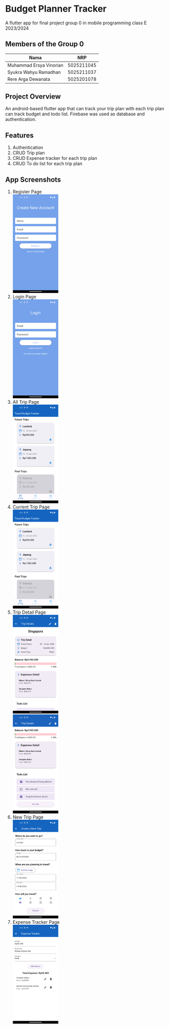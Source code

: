 # Budget Planner Tracker  

A flutter app for final project group 0 in mobile programming class E 2023/2024

## Members of the Group 0 

| Nama                    | NRP        | 
| ----------------------- | ---------- |
| Muhammad Ersya Vinorian | 5025211045 |
| Syukra Wahyu Ramadhan   | 5025211037 |
| Rere Arga Dewanata      | 5025201078 |

## Project Overview
An android-based flutter app that can track your trip plan with each trip plan can track budget and todo list. Firebase was used as database and authentication.

## Features
1. Authentication
2. CRUD Trip plan
3. CRUD Expense tracker for each trip plan
4. CRUD To do list for each trip plan

## App Screenshots
1. Register Page  
   <img src="https://github.com/argadewanata/Budget-Planner-Tracker_Flutter/blob/060e5fc99e7221999b05002a8ae5a48ec42c103f/app_screenshots/RegisterPage.png" width=30% height=30%>
2. Login Page  
   <img src="https://github.com/argadewanata/Budget-Planner-Tracker_Flutter/blob/060e5fc99e7221999b05002a8ae5a48ec42c103f/app_screenshots/LoginPage.png" width=30% height=30%>
3. All Trip Page    
   <img src="https://github.com/argadewanata/Budget-Planner-Tracker_Flutter/blob/5ce0ee71a854255cd76abba4abaf1b22381468d1/app_screenshots/AllTripPage.png" width=30% height=30%>    
4. Current Trip Page  
   <img src="https://github.com/argadewanata/Budget-Planner-Tracker_Flutter/blob/5ce0ee71a854255cd76abba4abaf1b22381468d1/app_screenshots/AllTripPage.png" width=30% height=30%>  
5. Trip Detail Page  
   <img src="https://github.com/argadewanata/Budget-Planner-Tracker_Flutter/blob/5ce0ee71a854255cd76abba4abaf1b22381468d1/app_screenshots/TripDetail_1.png" width=30% height=30%>    
   <img src="https://github.com/argadewanata/Budget-Planner-Tracker_Flutter/blob/5ce0ee71a854255cd76abba4abaf1b22381468d1/app_screenshots/TripDetail_2.png" width=30% height=30%>       
7. New Trip Page  
   <img src="https://github.com/argadewanata/Budget-Planner-Tracker_Flutter/blob/5ce0ee71a854255cd76abba4abaf1b22381468d1/app_screenshots/NewTripPage.png" width=30% height=30%>       
8. Expense Tracker Page    
   <img src="https://github.com/argadewanata/Budget-Planner-Tracker_Flutter/blob/5ce0ee71a854255cd76abba4abaf1b22381468d1/app_screenshots/ExpenseTrackerPage.png" width=30% height=30%>         
    

